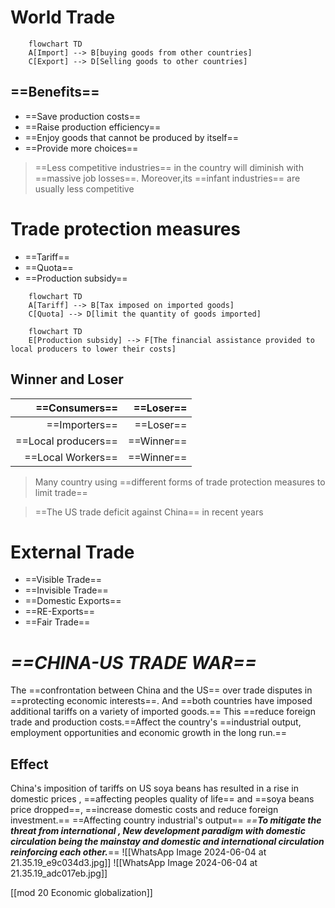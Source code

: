 # World Trade
```mermaid
	flowchart TD
	A[Import] --> B[buying goods from other countries]
	C[Export] --> D[Selling goods to other countries]
```
## ==Benefits==
- ==Save production costs==
- ==Raise production efficiency==
- ==Enjoy goods that cannot be produced by itself==
- ==Provide more choices==
>==Less competitive industries== in the country will diminish with ==massive job losses==.
>Moreover,its ==infant industries== are usually less competitive

# Trade protection measures
- ==Tariff==
- ==Quota==
- ==Production subsidy==
```mermaid
	flowchart TD
	A[Tariff] --> B[Tax imposed on imported goods]
	C[Quota] --> D[limit the quantity of goods imported]
```

```mermaid
	flowchart TD
	E[Production subsidy] --> F[The financial assistance provided to local producers to lower their costs]
```
## Winner and Loser 


|       ==Consumers== |  ==Loser== |
| --------------: | -----: |
|       ==Importers== |  ==Loser== |
| ==Local producers== | ==Winner== |
|   ==Local Workers== | ==Winner== |
> Many country using ==different forms of trade protection measures to limit trade==

>==The US trade deficit against China== in recent years

# External Trade
- ==Visible Trade==
- ==Invisible Trade==
- ==Domestic Exports==
- ==RE-Exports==
- ==Fair Trade==
# ***==CHINA-US TRADE WAR==***
The ==confrontation between China and the US== over trade disputes in ==protecting economic interests==.
And ==both countries have imposed additional tariffs on a variety of imported goods.==
This ==reduce foreign trade and production costs.==Affect the country's ==industrial output, employment opportunities and economic growth in the long run.==

## Effect 
China's imposition of tariffs on US soya beans has resulted in a rise in domestic prices , ==affecting peoples quality of life== and ==soya beans price dropped==, ==increase domestic costs and reduce foreign investment.== ==Affecting country industrial's output== 
*==**To mitigate the threat from international , New development paradigm with domestic circulation being the mainstay and domestic and international circulation reinforcing each other.***==
![[WhatsApp Image 2024-06-04 at 21.35.19_e9c034d3.jpg]]
![[WhatsApp Image 2024-06-04 at 21.35.19_adc017eb.jpg]]


[[mod 20 Economic globalization]]

